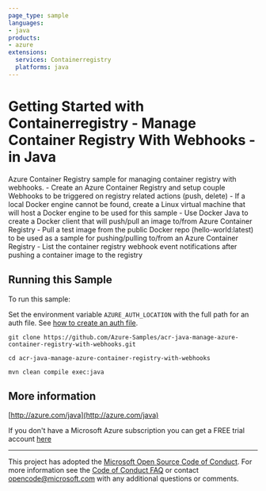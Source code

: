 ```yaml
---
page_type: sample
languages:
- java
products:
- azure
extensions:
  services: Containerregistry
  platforms: java
---
```


# Getting Started with Containerregistry - Manage Container Registry With Webhooks - in Java #


  Azure Container Registry sample for managing container registry with webhooks.
     - Create an Azure Container Registry and setup couple Webhooks to be triggered on registry related actions (push, delete)
     - If a local Docker engine cannot be found, create a Linux virtual machine that will host a Docker engine
         to be used for this sample
     - Use Docker Java to create a Docker client that will push/pull an image to/from Azure Container Registry
     - Pull a test image from the public Docker repo (hello-world:latest) to be used as a sample for pushing/pulling
         to/from an Azure Container Registry
     - List the container registry webhook event notifications after pushing a container image to the registry
 

## Running this Sample ##

To run this sample:

Set the environment variable `AZURE_AUTH_LOCATION` with the full path for an auth file. See [how to create an auth file](https://github.com/Azure/azure-libraries-for-java/blob/master/AUTH.md).

    git clone https://github.com/Azure-Samples/acr-java-manage-azure-container-registry-with-webhooks.git

    cd acr-java-manage-azure-container-registry-with-webhooks

    mvn clean compile exec:java

## More information ##

[http://azure.com/java](http://azure.com/java)

If you don't have a Microsoft Azure subscription you can get a FREE trial account [here](http://go.microsoft.com/fwlink/?LinkId=330212)

---

This project has adopted the [Microsoft Open Source Code of Conduct](https://opensource.microsoft.com/codeofconduct/). For more information see the [Code of Conduct FAQ](https://opensource.microsoft.com/codeofconduct/faq/) or contact [opencode@microsoft.com](mailto:opencode@microsoft.com) with any additional questions or comments.